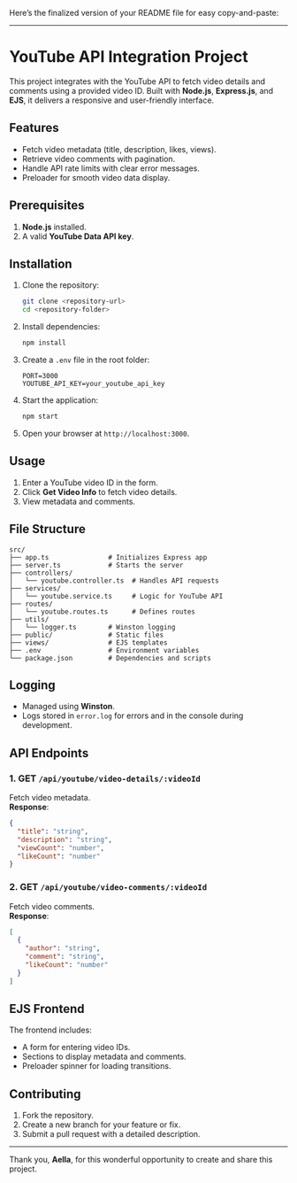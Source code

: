 Here’s the finalized version of your README file for easy copy-and-paste:

---

# YouTube API Integration Project

This project integrates with the YouTube API to fetch video details and comments using a provided video ID. Built with **Node.js**, **Express.js**, and **EJS**, it delivers a responsive and user-friendly interface.

## Features

- Fetch video metadata (title, description, likes, views).  
- Retrieve video comments with pagination.  
- Handle API rate limits with clear error messages.  
- Preloader for smooth video data display.

## Prerequisites

1. **Node.js** installed.  
2. A valid **YouTube Data API key**.

## Installation

1. Clone the repository:  
   ```bash
   git clone <repository-url>
   cd <repository-folder>
   ```
2. Install dependencies:  
   ```bash
   npm install
   ```
3. Create a `.env` file in the root folder:  
   ```env
   PORT=3000
   YOUTUBE_API_KEY=your_youtube_api_key
   ```
4. Start the application:  
   ```bash
   npm start
   ```
5. Open your browser at `http://localhost:3000`.

## Usage

1. Enter a YouTube video ID in the form.  
2. Click **Get Video Info** to fetch video details.  
3. View metadata and comments.

## File Structure

```
src/
├── app.ts               # Initializes Express app
├── server.ts            # Starts the server
├── controllers/
│   └── youtube.controller.ts  # Handles API requests
├── services/
│   └── youtube.service.ts     # Logic for YouTube API
├── routes/
│   └── youtube.routes.ts      # Defines routes
├── utils/
│   └── logger.ts        # Winston logging
├── public/              # Static files
├── views/               # EJS templates
├── .env                 # Environment variables
└── package.json         # Dependencies and scripts
```

## Logging

- Managed using **Winston**.  
- Logs stored in `error.log` for errors and in the console during development.

## API Endpoints

### 1. **GET** `/api/youtube/video-details/:videoId`  
Fetch video metadata.  
**Response**:  
```json
{
  "title": "string",
  "description": "string",
  "viewCount": "number",
  "likeCount": "number"
}
```

### 2. **GET** `/api/youtube/video-comments/:videoId`  
Fetch video comments.  
**Response**:  
```json
[
  {
    "author": "string",
    "comment": "string",
    "likeCount": "number"
  }
]
```

## EJS Frontend

The frontend includes:  

- A form for entering video IDs.  
- Sections to display metadata and comments.  
- Preloader spinner for loading transitions.

## Contributing

1. Fork the repository.  
2. Create a new branch for your feature or fix.  
3. Submit a pull request with a detailed description.  

---

Thank you, **Aella**, for this wonderful opportunity to create and share this project.
